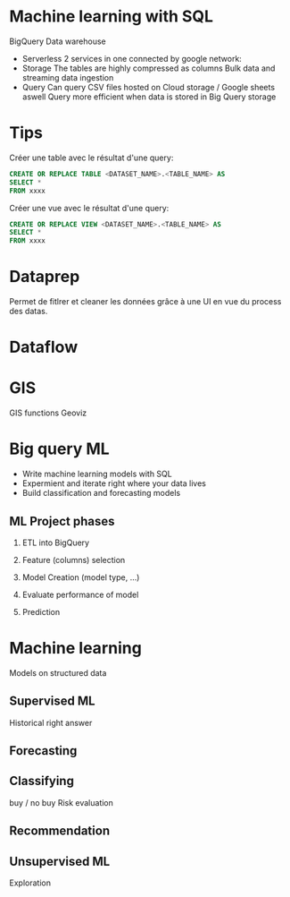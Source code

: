 # Machine learning with SQL

BigQuery 
Data warehouse
- Serverless
2 services in one connected by google network:
- Storage
The tables are highly compressed as columns 
Bulk data and streaming data ingestion
- Query
Can query CSV files hosted on Cloud storage / Google sheets aswell
Query more efficient when data is stored in Big Query storage 

# Tips
Créer une table avec le résultat d'une query:
```SQL
CREATE OR REPLACE TABLE <DATASET_NAME>.<TABLE_NAME> AS
SELECT * 
FROM xxxx
```
Créer une vue avec le résultat d'une query:
```SQL
CREATE OR REPLACE VIEW <DATASET_NAME>.<TABLE_NAME> AS
SELECT * 
FROM xxxx
```

# Dataprep
Permet de fitlrer et cleaner les données grâce à une UI en vue du process des datas.

# Dataflow

# GIS
GIS functions
Geoviz

# Big query ML
- Write machine learning models with SQL
- Expermient and iterate right where your data lives
- Build classification and forecasting models

## ML Project phases
1. ETL into BigQuery
2. Feature (columns) selection 
3. Model Creation (model type, ...)

4. Evaluate performance of model
5. Prediction
# Machine learning
Models on structured data 
## Supervised ML
Historical right answer
## Forecasting
## Classifying 
buy / no buy
Risk evaluation
## Recommendation
## Unsupervised ML
Exploration
